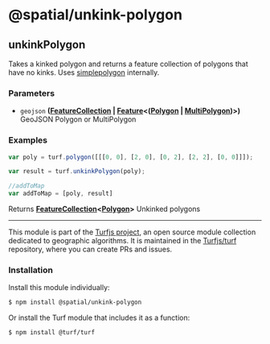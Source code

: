# @spatial/unkink-polygon

<!-- Generated by documentation.js. Update this documentation by updating the source code. -->

## unkinkPolygon

Takes a kinked polygon and returns a feature collection of polygons that have no kinks.
Uses [simplepolygon][1] internally.

### Parameters

-   `geojson` **([FeatureCollection][2] \| [Feature][3]&lt;([Polygon][4] \| [MultiPolygon][5])>)** GeoJSON Polygon or MultiPolygon

### Examples

```javascript
var poly = turf.polygon([[[0, 0], [2, 0], [0, 2], [2, 2], [0, 0]]]);

var result = turf.unkinkPolygon(poly);

//addToMap
var addToMap = [poly, result]
```

Returns **[FeatureCollection][2]&lt;[Polygon][4]>** Unkinked polygons

[1]: https://github.com/mclaeysb/simplepolygon

[2]: https://tools.ietf.org/html/rfc7946#section-3.3

[3]: https://tools.ietf.org/html/rfc7946#section-3.2

[4]: https://tools.ietf.org/html/rfc7946#section-3.1.6

[5]: https://tools.ietf.org/html/rfc7946#section-3.1.7

<!-- This file is automatically generated. Please don't edit it directly:
if you find an error, edit the source file (likely index.js), and re-run
./scripts/generate-readmes in the turf project. -->

---

This module is part of the [Turfjs project](http://turfjs.org/), an open source
module collection dedicated to geographic algorithms. It is maintained in the
[Turfjs/turf](https://github.com/Turfjs/turf) repository, where you can create
PRs and issues.

### Installation

Install this module individually:

```sh
$ npm install @spatial/unkink-polygon
```

Or install the Turf module that includes it as a function:

```sh
$ npm install @turf/turf
```
